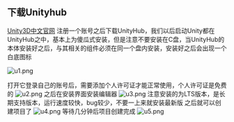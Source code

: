 ## 下载Unityhub
[Unity3D中文官网][1]
注册一个账号之后下载UnityHub，我们以后启动Unity都在UnityHub之中，基本上为傻瓜式安装，但是注意不要安装在C盘，当UnityHub的本体安装好之后，与其相关的组件必须在同一个盘内安装，安装好之后会出现一个白底图标

![u1.png](https://cdn.acwing.com/media/article/image/2022/11/14/192601_4a26ae8563-u1.png) 

打开它登录自己的账号后，需要添加个人许可证才能正常使用，个人许可证是免费的
![u2.png](https://cdn.acwing.com/media/article/image/2022/11/14/192601_916c2c6e63-u2.png) 
之后在安装界面安装编辑器
![u3.png](https://cdn.acwing.com/media/article/image/2022/11/14/192601_b65745d963-u3.png)
注意安装的为LTS版本，是长期支持版本，运行速度较快，bug较少，不要一上来就安装最新版
之后就可以创建项目了
![u4.png](https://cdn.acwing.com/media/article/image/2022/11/14/192601_76132ab963-u4.png) 
等待几分钟后项目创建完成
![u5.png](https://cdn.acwing.com/media/article/image/2022/11/14/192601_80b15bde63-u5.png) 

  [1]: https://unity.cn/